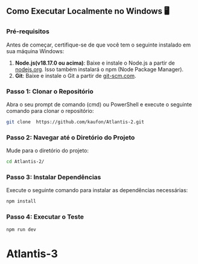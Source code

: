 ## Como Executar Localmente no Windows 🖥️

### Pré-requisitos

Antes de começar, certifique-se de que você tem o seguinte instalado em sua máquina Windows:

1. **Node.js(v18.17.0 ou acima)**: Baixe e instale o Node.js a partir de [nodejs.org](https://nodejs.org/). Isso também instalará o npm (Node Package Manager).
2. **Git**: Baixe e instale o Git a partir de [git-scm.com](https://git-scm.com/).

### Passo 1: Clonar o Repositório

Abra o seu prompt de comando (cmd) ou PowerShell e execute o seguinte comando para clonar o repositório:

```bash
git clone  https://github.com/kaufon/Atlantis-2.git
```

### Passo 2: Navegar até o Diretório do Projeto

Mude para o diretório do projeto:

```bash
cd Atlantis-2/
```

### Passo 3: Instalar Dependências

Execute o seguinte comando para instalar as dependências necessárias:

```bash
npm install
```
### Passo 4: Executar o Teste

```bash
npm run dev
```
# Atlantis-3
